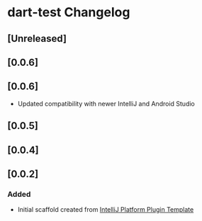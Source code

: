 <!-- Keep a Changelog guide -> https://keepachangelog.com -->

# dart-test Changelog

## [Unreleased]
## [0.0.6]
## [0.0.6]

- Updated compatibility with newer IntelliJ and Android Studio

## [0.0.5]
## [0.0.4]
## [0.0.2]
### Added
- Initial scaffold created from [IntelliJ Platform Plugin Template](https://github.com/JetBrains/intellij-platform-plugin-template)
